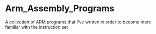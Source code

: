 # Arm_Assembly_Programs
A collection of ARM programs that I've written in order to become more familiar with the instruction set
